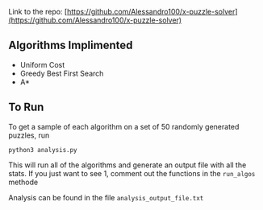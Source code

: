Link to the repo: [https://github.com/Alessandro100/x-puzzle-solver](https://github.com/Alessandro100/x-puzzle-solver)

## Algorithms Implimented
- Uniform Cost
- Greedy Best First Search
- A*

## To Run
To get a sample of each algorithm on a set of 50 randomly generated puzzles, run 

```
python3 analysis.py
```

This will run all of the algorithms and generate an output file with all the stats. If you just want to see 1, comment out the functions in the ```run_algos``` methode

Analysis can be found in the file ```analysis_output_file.txt```